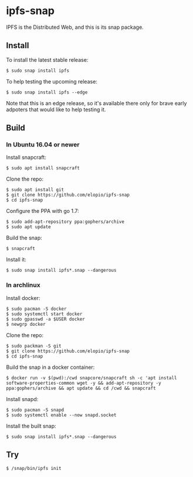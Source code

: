 # ipfs-snap

IPFS is the Distributed Web, and this is its snap package.

## Install

To install the latest stable release:

    $ sudo snap install ipfs
    
To help testing the upcoming release:

    $ sudo snap install ipfs --edge

Note that this is an edge release, so it's available there only for brave early
adpoters that would like to help testing it.

## Build

### In Ubuntu 16.04 or newer

Install snapcraft:

    $ sudo apt install snapcraft

Clone the repo:

    $ sudo apt install git
    $ git clone https://github.com/elopio/ipfs-snap
    $ cd ipfs-snap

Configure the PPA with go 1.7:

    $ sudo add-apt-repository ppa:gophers/archive
    $ sudo apt update

Build the snap:

    $ snapcraft

Install it:

    $ sudo snap install ipfs*.snap --dangerous

### In archlinux

Install docker:

    $ sudo pacman -S docker
    $ sudo systemctl start docker
    $ sudo gpasswd -a $USER docker
    $ newgrp docker

Clone the repo:

    $ sudo packman -S git
    $ git clone https://github.com/elopio/ipfs-snap
    $ cd ipfs-snap

Build the snap in a docker container:

    $ docker run -v $(pwd):/cwd snapcore/snapcraft sh -c 'apt install software-properties-common wget -y && add-apt-repository -y ppa:gophers/archive && apt update && cd /cwd && snapcraft

Install snapd:

    $ sudo pacman -S snapd
    $ sudo systemctl enable --now snapd.socket


Install the built snap:

    $ sudo snap install ipfs*.snap --dangerous

## Try

    $ /snap/bin/ipfs init
